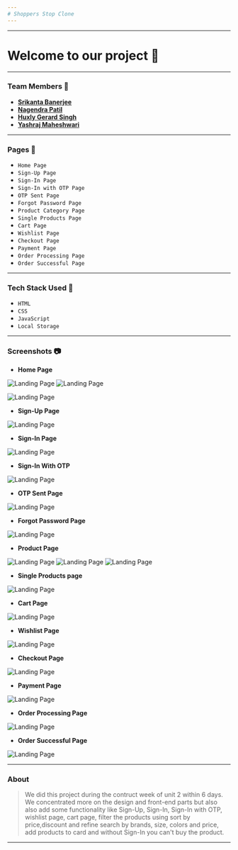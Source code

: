 ```yaml
---
# Shoppers Stop Clone
---
```


---
# Welcome to our project :wave:
---


### Team Members :man:

- **[Srikanta Banerjee](https://github.com/srikanta30)**
- **[Nagendra Patil](https://github.com/NagendraPatil)**
- **[Huxly Gerard Singh](https://github.com/huxly123)**
- **[Yashraj Maheshwari](https://github.com/yashraj-m)**

---

### Pages :page_with_curl:

- `Home Page`
- `Sign-Up Page`
- `Sign-In Page`
- `Sign-In with OTP Page`
- `OTP Sent Page`
- `Forgot Password Page`
- `Product Category Page`
- `Single Products Page`
- `Cart Page`
- `Wishlist Page`
- `Checkout Page`
- `Payment Page`
- `Order Processing Page` 
- `Order Successful Page`

---

### Tech Stack Used :wrench:

- `HTML`
- `CSS`
- `JavaScript`
- `Local Storage`

---

### Screenshots :camera:

- **Home Page**

![Landing Page](https://github.com/srikanta30/Shoppers-Stop/blob/main/Screenshots/HomePage_1.png?raw=true)
![Landing Page](https://github.com/srikanta30/Shoppers-Stop/blob/main/Screenshots/HomePage_2.png?raw=true)

![Landing Page](https://github.com/srikanta30/Shoppers-Stop/blob/main/Screenshots/HomePage_3.png?raw=true)


- **Sign-Up Page**

![Landing Page](https://github.com/srikanta30/Shoppers-Stop/blob/main/Screenshots/Signup.png?raw=true)


- **Sign-In Page**

![Landing Page](https://github.com/srikanta30/Shoppers-Stop/blob/main/Screenshots/Signin.png?raw=true)

- **Sign-In With OTP**

![Landing Page](https://github.com/srikanta30/Shoppers-Stop/blob/main/Screenshots/SignIn_withOTP.png?raw=true)

- **OTP Sent Page**

![Landing Page](https://github.com/srikanta30/Shoppers-Stop/blob/main/Screenshots/SignIn_OTPsent.png?raw=true)


- **Forgot Password Page**

![Landing Page](https://github.com/srikanta30/Shoppers-Stop/blob/main/Screenshots/Forgotpassword.png?raw=true)

- **Product Page**

![Landing Page](https://github.com/srikanta30/Shoppers-Stop/blob/main/Screenshots/ProductPage_1.png?raw=true)
![Landing Page](https://github.com/srikanta30/Shoppers-Stop/blob/main/Screenshots/ProductPage_pricelowtohigh.png?raw=true)
![Landing Page](https://github.com/srikanta30/Shoppers-Stop/blob/main/Screenshots/ProductPage_refinesearch.png?raw=true)

- **Single Products page**

![Landing Page](https://github.com/srikanta30/Shoppers-Stop/blob/main/Screenshots/SingleProductPage_1.png?raw=true)

- **Cart Page**

![Landing Page](https://github.com/srikanta30/Shoppers-Stop/blob/main/Screenshots/Cart_Page.png?raw=true)

- **Wishlist Page**

![Landing Page](https://github.com/srikanta30/Shoppers-Stop/blob/main/Screenshots/Wishlist_Page.png?raw=true)

- **Checkout Page**

![Landing Page](https://github.com/srikanta30/Shoppers-Stop/blob/main/Screenshots/CheckoutPage_1.png?raw=true)

- **Payment Page**

![Landing Page](https://github.com/srikanta30/Shoppers-Stop/blob/main/Screenshots/PaymentPage_couponcodeapplied.png?raw=true)

- **Order Processing Page**

![Landing Page](https://github.com/srikanta30/Shoppers-Stop/blob/main/Screenshots/Order_processing.png?raw=true)

- **Order Successful Page**

![Landing Page](https://github.com/srikanta30/Shoppers-Stop/blob/main/Screenshots/Order_successful.png?raw=true)


---

### About

> We did this project during the contruct week of unit 2 within 6 days. We concentrated more on the design and front-end parts but also also add some functionality like Sign-Up, Sign-In, Sign-In with OTP, wishlist page, cart page, filter the products using sort by price,discount and refine search by brands, size, colors and price, add products to card and without Sign-In you can't buy the product.

---
